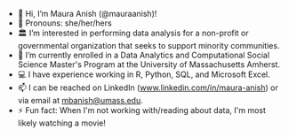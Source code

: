 - 👋 Hi, I’m Maura Anish (@mauraanish)!
- 👩 Pronouns: she/her/hers
- 🏛️ I’m interested in performing data analysis for a non-profit or governmental organization that seeks to support minority communities.
- 📝 I’m currently enrolled in a Data Analytics and Computational Social Science Master's Program at the University of Massachusetts Amherst.
- 💻 I have experience working in R, Python, SQL, and Microsoft Excel.
- 📫 I can be reached on LinkedIn (www.linkedin.com/in/maura-anish) or via email at mbanish@umass.edu.
- ⚡ Fun fact: When I'm not working with/reading about data, I'm most likely watching a movie!
